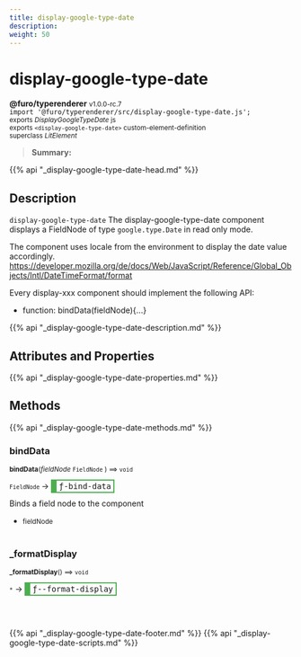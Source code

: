 ```yaml
---
title: display-google-type-date
description: 
weight: 50
---
```


# display-google-type-date
**@furo/typerenderer** <small>v1.0.0-rc.7</small>
<br>`import '@furo/typerenderer/src/display-google-type-date.js';`<small>
<br>exports *DisplayGoogleTypeDate* js
<br>exports `<display-google-type-date>` custom-element-definition
<br>superclass *LitElement*</small>

> **Summary:** 

{{% api "_display-google-type-date-head.md" %}}

## Description

`display-google-type-date`
The display-google-type-date component displays a FieldNode of type `google.type.Date` in read only mode.

The component uses locale from the environment to display the date value accordingly.
https://developer.mozilla.org/de/docs/Web/JavaScript/Reference/Global_Objects/Intl/DateTimeFormat/format

Every display-xxx component should implement the following API:
- function: bindData(fieldNode){...}

{{% api "_display-google-type-date-description.md" %}}


## Attributes and Properties
{{% api "_display-google-type-date-properties.md" %}}







## Methods
{{% api "_display-google-type-date-methods.md" %}}


### **bindData**
<small>**bindData**(*fieldNode* `FieldNode` ) ⟹ `void`</small>

<small>`FieldNode` </small> →
<span  style="border-width:2px 2px 2px 10px; border-style: solid;border-color:  rgb(76, 175, 80);font-family:monospace; padding:2px 4px;">ƒ-bind-data</span>

Binds a field node to the component

- <small>fieldNode </small>
<br><br>

### **_formatDisplay**
<small>**_formatDisplay**() ⟹ `void`</small>

<small>`*`</small> →
<span  style="border-width:2px 2px 2px 10px; border-style: solid;border-color:  rgb(76, 175, 80);font-family:monospace; padding:2px 4px;">ƒ--format-display</span>



<br><br>






{{% api "_display-google-type-date-footer.md" %}}
{{% api "_display-google-type-date-scripts.md" %}}
